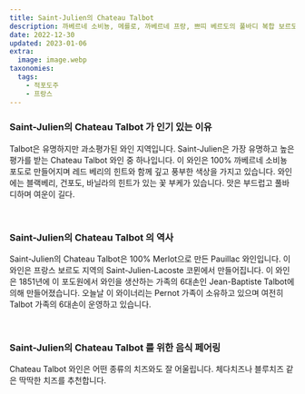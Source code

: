 ```yaml
---
title: Saint-Julien의 Chateau Talbot
description: 까베르네 소비뇽, 메를로, 까베르네 프랑, 쁘띠 베르도의 풀바디 복합 보르도 블렌드는 잘 익은 블랙베리와 카시스 향과 담배와 삼나무의 힌트가 어우러져 흥미진진하고 기억에 남을 와인 경험을 선사합니다.
date: 2022-12-30
updated: 2023-01-06
extra:
  image: image.webp
taxonomies:
  tags: 
    - 적포도주
    - 프랑스
---
```



### Saint-Julien의 Chateau Talbot 가 인기 있는 이유

Talbot은 유명하지만 과소평가된 와인 지역입니다. Saint-Julien은 가장 유명하고 높은 평가를 받는 Chateau Talbot 와인 중 하나입니다. 이 와인은 100% 까베르네 소비뇽 포도로 만들어지며 레드 베리의 힌트와 함께 깊고 풍부한 색상을 가지고 있습니다. 와인에는 블랙베리, 건포도, 바닐라의 힌트가 있는 꽃 부케가 있습니다. 맛은 부드럽고 풀바디하며 여운이 길다.

&nbsp;  

### Saint-Julien의 Chateau Talbot 의 역사

Saint-Julien의 Chateau Talbot은 100% Merlot으로 만든 Pauillac 와인입니다. 이 와인은 프랑스 보르도 지역의 Saint-Julien-Lacoste 코뮌에서 만들어집니다. 이 와인은 1851년에 이 포도원에서 와인을 생산하는 가족의 6대손인 Jean-Baptiste Talbot에 의해 만들어졌습니다. 오늘날 이 와이너리는 Pernot 가족이 소유하고 있으며 여전히 Talbot 가족의 6대손이 운영하고 있습니다.

&nbsp;  

### Saint-Julien의 Chateau Talbot 를 위한 음식 페어링

Chateau Talbot 와인은 어떤 종류의 치즈와도 잘 어울립니다. 체다치즈나 블루치즈 같은 딱딱한 치즈를 추천합니다.

&nbsp;  
